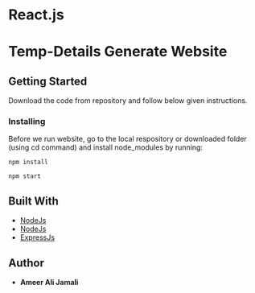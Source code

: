 # React.js
# Temp-Details Generate Website
## Getting Started
Download the code from repository and follow below given instructions.

### Installing
Before we run website, go to the local respository or downloaded folder (using cd command) and install node_modules by running:
```
npm install
```

```
npm start
```

## Built With

* [NodeJs](https://reactjs.org/)
* [NodeJs](https://nodejs.org/en/)
* [ExpressJs](https://expressjs.com)


## Author
* **Ameer Ali Jamali**
